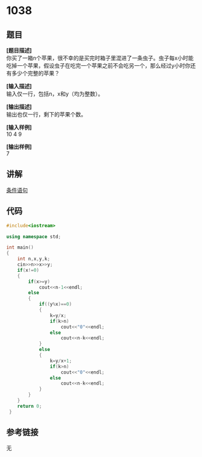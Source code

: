 # 1038  
## 题目  
**[题目描述]**  
你买了一箱n个苹果，很不幸的是买完时箱子里混进了一条虫子。虫子每x小时能吃掉一个苹果，假设虫子在吃完一个苹果之前不会吃另一个，那么经过y小时你还有多少个完整的苹果？  

**[输入描述]**   
输入仅一行，包括n，x和y（均为整数）。 

**[输出描述]**  
输出也仅一行，剩下的苹果个数。  

**[输入样例]**  
10 4 9  

**[输出样例]**  
7  

## 讲解    
[条件语句](a)   

## 代码   

```cpp
#include<iostream>  

using namespace std;  

int main()  
{  
	int n,x,y,k;  
	cin>>n>>x>>y;  
	if(x!=0)  
	{  
		if(x>=y)  
			cout<<n-1<<endl;  
		else  
		{  
			if((y%x)==0)  
			{  
				k=y/x;  
				if(k>n)  
					cout<<"0"<<endl;  
				else  
					cout<<n-k<<endl;  
			}
			else  
			{  
				k=y/x+1;  
				if(k>n)  
					cout<<"0"<<endl;  
				else  
					cout<<n-k<<endl;  
			}  
		}  
	}  
	return 0;  
 }   
```

## 参考链接  
无  

